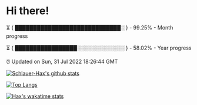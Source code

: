 # Hi there!

⏳ { █████████████████████████████░ } - 99.25% - Month progress

⏳ { █████████████████░░░░░░░░░░░░░ } - 58.02% - Year progress

⏰ Updated on Sun, 31 Jul 2022 18:26:44 GMT


[![Schlauer-Hax's github stats](https://github-readme-stats.vercel.app/api?username=Schlauer-Hax&show_icons=true&theme=dark&count_private=true)](https://github.com/Schlauer-Hax)


[![Top Langs](https://github-readme-stats.vercel.app/api/top-langs/?username=Schlauer-Hax&layout=compact&theme=dark)](https://github.com/Schlauer-Hax?tab=repositories)


[![Hax's wakatime stats](https://github-readme-stats.vercel.app/api/wakatime?username=Hax&theme=dark)](https://wakatime.com/@Hax)

